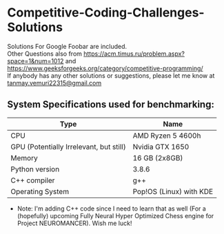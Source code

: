 # Competitive-Coding-Challenges-Solutions
Solutions For Google Foobar are included.
<br>
Other Questions also from https://acm.timus.ru/problem.aspx?space=1&num=1012 and https://www.geeksforgeeks.org/category/competitive-programming/
<br>
If anybody has any other solutions or suggestions, please let me know at tanmay.vemuri22315@gmail.com



## System Specifications used for benchmarking:

| Type                                    | Name              |
|-----------------------------------------|-------------------|
| CPU                                     | AMD Ryzen 5 4600h |
| GPU (Potentially Irrelevant, but still) | Nvidia GTX 1650   |
| Memory                                  | 16 GB (2x8GB)     |
| Python version                          | 3.8.6             |
| C++ compiler                            | g++               |
| Operating System                        | Pop!OS (Linux) with KDE  |

- Note: I'm adding C++ code since I need to learn that as well (For a (hopefully) upcoming Fully Neural Hyper Optimized Chess engine for Project NEUROMANCER). Wish me luck!

